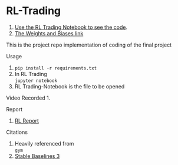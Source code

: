 # RL-Trading
1. [Use the RL Trading Notebook to see the code](https://github.com/Rajathbharadwaj/IAI/blob/main/RL%20Trading/RL%20Trading-Notebook.ipynb).
2. [The Weights and Biases link](https://api.wandb.ai/report/full-metal/rpwtkf2r)


This is the project repo implementation of coding of the final project

Usage
1. `pip install -r requirements.txt`
2. In RL Trading <br> `jupyter notebook`
3. RL Trading-Notebook is the file to be opened

Video Recorded
1. 

Report
1. [RL Report](https://github.com/Rajathbharadwaj/IAI/blob/main/RL%20Trading/RL.pdf)

Citations

1. Heavily referenced from <br>`gym`
2. [Stable Baselines 3](https://stable-baselines3.readthedocs.io/en/master/modules/a2c.html)

